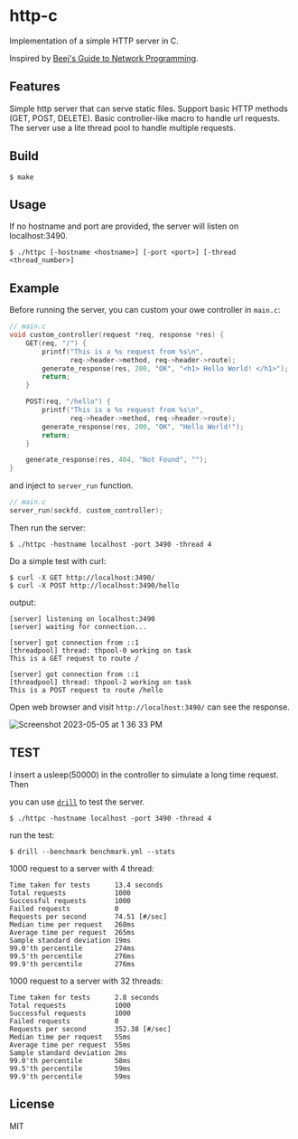 # http-c

Implementation of a simple HTTP server in C.

Inspired by [Beej's Guide to Network Programming](https://beej.us/guide/bgnet/).

## Features

Simple http server that can serve static files. Support basic HTTP methods (GET, POST, DELETE). Basic controller-like macro to handle url requests. The server use a lite thread pool to handle multiple requests.

## Build

```
$ make
```

## Usage

If no hostname and port are provided, the server will listen on localhost:3490.

```
$ ./httpc [-hostname <hostname>] [-port <port>] [-thread <thread_number>]
```

## Example

Before running the server, you can custom your owe controller in `main.c`:

```c
// main.c
void custom_controller(request *req, response *res) {
    GET(req, "/") {
        printf("This is a %s request from %s\n",
               req->header->method, req->header->route);
        generate_response(res, 200, "OK", "<h1> Hello World! </h1>");
        return;
    }

    POST(req, "/hello") {
        printf("This is a %s request from %s\n",
               req->header->method, req->header->route);
        generate_response(res, 200, "OK", "Hello World!");
        return;
    }

    generate_response(res, 404, "Not Found", "");
}
```

and inject to `server_run` function.

```c
// main.c
server_run(sockfd, custom_controller);
```

Then run the server:

```
$ ./httpc -hostname localhost -port 3490 -thread 4
```

Do a simple test with curl:

```
$ curl -X GET http://localhost:3490/
$ curl -X POST http://localhost:3490/hello
```

output:

```
[server] listening on localhost:3490
[server] waiting for connection...

[server] got connection from ::1
[threadpool] thread: thpool-0 working on task
This is a GET request to route /

[server] got connection from ::1
[threadpool] thread: thpool-2 working on task
This is a POST request to route /hello
```

Open web browser and visit `http://localhost:3490/` can see the response.

![Screenshot 2023-05-05 at 1 36 33 PM](https://user-images.githubusercontent.com/24312717/236564197-76c74a3e-6ae4-460c-b358-d2e204b1171e.png)


## TEST

I insert a usleep(50000) in the controller to simulate a long time request. Then

you can use [`drill`](https://github.com/fcsonline/drill) to  test the server.

```
$ ./httpc -hostname localhost -port 3490 -thread 4
```

run the test:

```
$ drill --benchmark benchmark.yml --stats
```

1000 request to a server with  4 thread:

```
Time taken for tests      13.4 seconds
Total requests            1000
Successful requests       1000
Failed requests           0
Requests per second       74.51 [#/sec]
Median time per request   268ms
Average time per request  265ms
Sample standard deviation 19ms
99.0'th percentile        274ms
99.5'th percentile        276ms
99.9'th percentile        276ms
```

1000 request to a server with 32 threads:

```
Time taken for tests      2.8 seconds
Total requests            1000
Successful requests       1000
Failed requests           0
Requests per second       352.38 [#/sec]
Median time per request   55ms
Average time per request  55ms
Sample standard deviation 2ms
99.0'th percentile        58ms
99.5'th percentile        59ms
99.9'th percentile        59ms
```

## License

MIT
